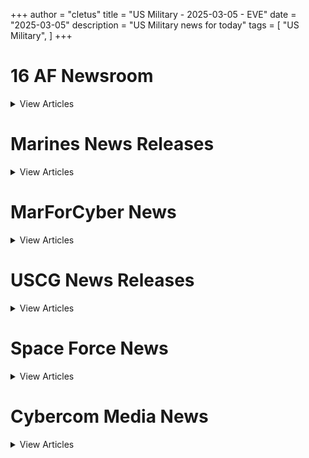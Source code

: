 +++ 
author = "cletus"
title = "US Military - 2025-03-05 - EVE"
date = "2025-03-05"
description = "US Military news for today"
tags = [
    "US Military",
]
+++

# 16 AF Newsroom

<details>
<summary>View Articles</summary>
<br>

1 - <a href='https://www.google.com/search?q=www.16af.af.mil+16th+Air+Force+member+stays+resilient+through+kidney+disease' target='_blank' rel='noopener noreferrer'>Search - </a> <a href='https://12ft.io/https://www.16af.af.mil/Newsroom/Article-Display/Article/4062792/16th-air-force-member-stays-resilient-through-kidney-disease/' target='_blank' rel='noopener noreferrer'>16th Air Force member stays resilient through kidney disease</a>

2 - <a href='https://www.google.com/search?q=www.16af.af.mil+526th+Intelligence+Squadron+creates+MIDNITE+APEX%2C+increasing+combat+readiness+for+peer+conflict' target='_blank' rel='noopener noreferrer'>Search - </a> <a href='https://12ft.io/https://www.16af.af.mil/Newsroom/Article-Display/Article/4026872/526th-intelligence-squadron-creates-midnite-apex-increasing-combat-readiness-fo/' target='_blank' rel='noopener noreferrer'>526th Intelligence Squadron creates MIDNITE APEX, increasing combat readiness for peer conflict</a>

3 - <a href='https://www.google.com/search?q=www.16af.af.mil+363d+ISR+Wing+recognized+with+Meritorious+Unit+Award+from+June+1%2C+2023+to+May+31%2C+2024' target='_blank' rel='noopener noreferrer'>Search - </a> <a href='https://12ft.io/https://www.16af.af.mil/Newsroom/Article-Display/Article/4015496/363d-isr-wing-recognized-with-meritorious-unit-award-from-june-1-2023-to-may-31/' target='_blank' rel='noopener noreferrer'>363d ISR Wing recognized with Meritorious Unit Award from June 1, 2023 to May 31, 2024</a>

4 - <a href='https://www.google.com/search?q=www.16af.af.mil+AFTAC+hosts+scouts+for+merit+badge+event' target='_blank' rel='noopener noreferrer'>Search - </a> <a href='https://12ft.io/https://www.16af.af.mil/Newsroom/Article-Display/Article/3999424/aftac-hosts-scouts-for-merit-badge-event/' target='_blank' rel='noopener noreferrer'>AFTAC hosts scouts for merit badge event</a>

5 - <a href='https://www.google.com/search?q=www.16af.af.mil+COMACC%2C+Command+Chief+immerse+into+AFTAC+mission' target='_blank' rel='noopener noreferrer'>Search - </a> <a href='https://12ft.io/https://www.16af.af.mil/Newsroom/Article-Display/Article/3998301/comacc-command-chief-immerse-into-aftac-mission/' target='_blank' rel='noopener noreferrer'>COMACC, Command Chief immerse into AFTAC mission</a>

6 - <a href='https://www.google.com/search?q=www.16af.af.mil+16th+Air+Force+strengthens+strategic+partnerships%2C+increases+interoperability+in+NATO%C3%A2%C2%80%C2%99s+largest+cyber+defense+exercise' target='_blank' rel='noopener noreferrer'>Search - </a> <a href='https://12ft.io/https://www.16af.af.mil/Newsroom/Article-Display/Article/3992107/16th-air-force-strengthens-strategic-partnerships-increases-interoperability-in/' target='_blank' rel='noopener noreferrer'>16th Air Force strengthens strategic partnerships, increases interoperability in NATOâs largest cyber defense exercise</a>

7 - <a href='https://www.google.com/search?q=www.16af.af.mil+16th+Air+Force+continues+Poland+Cyber+Command+partnership+with+first-ever+malware+attack+exercise' target='_blank' rel='noopener noreferrer'>Search - </a> <a href='https://12ft.io/https://www.16af.af.mil/Newsroom/Article-Display/Article/3985460/16th-air-force-continues-poland-cyber-command-partnership-with-first-ever-malwa/' target='_blank' rel='noopener noreferrer'>16th Air Force continues Poland Cyber Command partnership with first-ever malware attack exercise</a>

8 - <a href='https://www.google.com/search?q=www.16af.af.mil+Defense+Attach%C3%A9+group+visits+16th+Air+Force%2C+prepares+for+integrated+deterrence' target='_blank' rel='noopener noreferrer'>Search - </a> <a href='https://12ft.io/https://www.16af.af.mil/Newsroom/Article-Display/Article/3925601/defense-attach-group-visits-16th-air-force-prepares-for-integrated-deterrence/' target='_blank' rel='noopener noreferrer'>Defense Attaché group visits 16th Air Force, prepares for integrated deterrence</a>

9 - <a href='https://www.google.com/search?q=www.16af.af.mil+Growing+Cyber+threats+prompt+Philippine+Army%C3%A2%C2%80%C2%99s+1st+16th+AF+visit' target='_blank' rel='noopener noreferrer'>Search - </a> <a href='https://12ft.io/https://www.16af.af.mil/Newsroom/Article-Display/Article/3928155/growing-cyber-threats-prompt-philippine-armys-1st-16th-af-visit/' target='_blank' rel='noopener noreferrer'>Growing Cyber threats prompt Philippine Armyâs 1st 16th AF visit</a>

10 - <a href='https://www.google.com/search?q=www.16af.af.mil+Commentary%3A+My+first+time+riding+the+Memorial+to+Memorial+Cycling+Event' target='_blank' rel='noopener noreferrer'>Search - </a> <a href='https://12ft.io/https://www.16af.af.mil/Newsroom/Article-Display/Article/3926621/commentary-my-first-time-riding-the-memorial-to-memorial-cycling-event/' target='_blank' rel='noopener noreferrer'>Commentary: My first time riding the Memorial to Memorial Cycling Event</a>

11 - <a href='https://www.google.com/search?q=www.16af.af.mil+US+Army+launches+2025+Tenant+Satisfaction+Survey+to+enhance+housing+quality' target='_blank' rel='noopener noreferrer'>Search - </a> <a href='https://12ft.io/https://www.16af.af.mil/Newsroom/article/283470/us_army_launches_2025_tenant_satisfaction_survey_to_enhance_housing_quality' target='_blank' rel='noopener noreferrer'>US Army launches 2025 Tenant Satisfaction Survey to enhance housing quality</a>

12 - <a href='https://www.google.com/search?q=www.16af.af.mil+Driscoll+sworn+in+as+26th+Secretary+of+the+Army' target='_blank' rel='noopener noreferrer'>Search - </a> <a href='https://12ft.io/https://www.16af.af.mil/Newsroom/article/283476/driscoll_sworn_in_as_26th_secretary_of_the_army' target='_blank' rel='noopener noreferrer'>Driscoll sworn in as 26th Secretary of the Army</a>

13 - <a href='https://www.google.com/search?q=www.16af.af.mil+FACT+SHEET%3A+Army+Food+Program' target='_blank' rel='noopener noreferrer'>Search - </a> <a href='https://12ft.io/https://www.16af.af.mil/Newsroom/article/283418/fact_sheet_army_food_program' target='_blank' rel='noopener noreferrer'>FACT SHEET: Army Food Program</a>

14 - <a href='https://www.google.com/search?q=www.16af.af.mil+Fort+Liberty+is+renamed+Fort+Bragg%2C+effective+immediately' target='_blank' rel='noopener noreferrer'>Search - </a> <a href='https://12ft.io/https://www.16af.af.mil/Newsroom/article/283111/fort_liberty_is_renamed_fort_bragg_effective_immediately' target='_blank' rel='noopener noreferrer'>Fort Liberty is renamed Fort Bragg, effective immediately</a>

15 - <a href='https://www.google.com/search?q=www.16af.af.mil+Army+prepares+to+celebrate+its+250th+birthday+on+June+14%2C+2025' target='_blank' rel='noopener noreferrer'>Search - </a> <a href='https://12ft.io/https://www.16af.af.mil/Newsroom/article/282965/army_prepares_to_celebrate_its_250th_birthday_on_june_14_2025' target='_blank' rel='noopener noreferrer'>Army prepares to celebrate its 250th birthday on June 14, 2025</a>

16 - <a href='https://www.google.com/search?q=www.16af.af.mil+Army+breaks+ground+on+state-of-the-art+6.8+mm+ammunition+production+facility' target='_blank' rel='noopener noreferrer'>Search - </a> <a href='https://12ft.io/https://www.16af.af.mil/Newsroom/article/282896/army_breaks_ground_on_state_of_the_art_6_8_mm_ammunition_production_facility' target='_blank' rel='noopener noreferrer'>Army breaks ground on state-of-the-art 6.8 mm ammunition production facility</a>

17 - <a href='https://www.google.com/search?q=www.16af.af.mil+U.S.+Army+South+leads+joint+task+force+in+support+of+illegal+alien+holding+operation+in+Guantanamo+Bay' target='_blank' rel='noopener noreferrer'>Search - </a> <a href='https://12ft.io/https://www.16af.af.mil/Newsroom/article/282782/u_s_army_south_leads_joint_task_force_in_support_of_illegal_alien_holding_operation_in_guantanamo_bay' target='_blank' rel='noopener noreferrer'>U.S. Army South leads joint task force in support of illegal alien holding operation in Guantanamo Bay</a>

18 - <a href='https://www.google.com/search?q=www.16af.af.mil+Army+identifies+Third+Soldier+involved+in+Helicopter+Crash' target='_blank' rel='noopener noreferrer'>Search - </a> <a href='https://12ft.io/https://www.16af.af.mil/Newsroom/article/282772/army_identifies_third_soldier_involved_in_helicopter_crash' target='_blank' rel='noopener noreferrer'>Army identifies Third Soldier involved in Helicopter Crash</a>

19 - <a href='https://www.google.com/search?q=www.16af.af.mil+FACT+SHEET%3A+DCA+Crash-Army+aviation+operational+insights+in+the+NCR' target='_blank' rel='noopener noreferrer'>Search - </a> <a href='https://12ft.io/https://www.16af.af.mil/Newsroom/article/282769/fact_sheet_dca_crash_army_aviation_operational_insights_in_the_ncr' target='_blank' rel='noopener noreferrer'>FACT SHEET: DCA Crash-Army aviation operational insights in the NCR</a>

20 - <a href='https://www.google.com/search?q=www.16af.af.mil+The+Department+of+Army+identifies+two+of+three+Army+Soldiers+involved+in+Helicopter+Crash' target='_blank' rel='noopener noreferrer'>Search - </a> <a href='https://12ft.io/https://www.16af.af.mil/Newsroom/article/282768/the_department_of_army_identifies_two_of_three_army_soldiers_involved_in_helicopter_crash' target='_blank' rel='noopener noreferrer'>The Department of Army identifies two of three Army Soldiers involved in Helicopter Crash</a>

21 - <a href='https://www.google.com/search?q=www.16af.af.mil+Recovery+Underway+for+U.S.+Army+Helicopter+Crash' target='_blank' rel='noopener noreferrer'>Search - </a> <a href='https://12ft.io/https://www.16af.af.mil/Newsroom/article/282760/recovery_underway_for_u_s_army_helicopter_crash' target='_blank' rel='noopener noreferrer'>Recovery Underway for U.S. Army Helicopter Crash</a>

22 - <a href='https://www.google.com/search?q=www.16af.af.mil+President+to+honor+seven+Soldiers+with+nation%E2%80%99s+top+valor+award' target='_blank' rel='noopener noreferrer'>Search - </a> <a href='https://12ft.io/https://www.16af.af.mil/Newsroom/article/282349/president_to_honor_seven_soldiers_with_nations_top_valor_award' target='_blank' rel='noopener noreferrer'>President to honor seven Soldiers with nation’s top valor award</a>

23 - <a href='https://www.google.com/search?q=www.16af.af.mil+Army+considers+microreactors+to+increase+installation+readiness+and+resilience' target='_blank' rel='noopener noreferrer'>Search - </a> <a href='https://12ft.io/https://www.16af.af.mil/Newsroom/article/282104/army_considers_microreactors_to_increase_installation_readiness_and_resilience' target='_blank' rel='noopener noreferrer'>Army considers microreactors to increase installation readiness and resilience</a>

24 - <a href='https://www.google.com/search?q=www.16af.af.mil+Honoring+excellence%3A+2024+Army+Acquisition+Executive+Awards+celebrate+acquisition+innovators' target='_blank' rel='noopener noreferrer'>Search - </a> <a href='https://12ft.io/https://www.16af.af.mil/Newsroom/article/282100/honoring_excellence_2024_army_acquisition_executive_awards_celebrate_acquisition_innovators' target='_blank' rel='noopener noreferrer'>Honoring excellence: 2024 Army Acquisition Executive Awards celebrate acquisition innovators</a>

25 - <a href='https://www.google.com/search?q=www.16af.af.mil+U.S.+Army+releases+%E2%80%98America%E2%80%99s+Army%3A+2024+Year+in+Review%E2%80%99' target='_blank' rel='noopener noreferrer'>Search - </a> <a href='https://12ft.io/https://www.16af.af.mil/Newsroom/article/281829/u_s_army_releases_americas_army_2024_year_in_review' target='_blank' rel='noopener noreferrer'>U.S. Army releases ‘America’s Army: 2024 Year in Review’</a>

26 - <a href='https://www.google.com/search?q=www.16af.af.mil+During+a+Pentagon+ceremony+the+Secretary+of+the+Army+appoints+five+new+civilian+aides' target='_blank' rel='noopener noreferrer'>Search - </a> <a href='https://12ft.io/https://www.16af.af.mil/Newsroom/article/281767/during_a_pentagon_ceremony_the_secretary_of_the_army_appoints_five_new_civilian_aides' target='_blank' rel='noopener noreferrer'>During a Pentagon ceremony the Secretary of the Army appoints five new civilian aides</a>

27 - <a href='https://www.google.com/search?q=www.16af.af.mil+Army+releases+Fiscal+Year+2024+Annual+Financial+Report+and+audit+results' target='_blank' rel='noopener noreferrer'>Search - </a> <a href='https://12ft.io/https://www.16af.af.mil/Newsroom/article/281378/army_releases_fiscal_year_2024_annual_financial_report_and_audit_results' target='_blank' rel='noopener noreferrer'>Army releases Fiscal Year 2024 Annual Financial Report and audit results</a>

28 - <a href='https://www.google.com/search?q=www.16af.af.mil+U.S.+Army+awards+contract+for+domestic+TNT+production' target='_blank' rel='noopener noreferrer'>Search - </a> <a href='https://12ft.io/https://www.16af.af.mil/Newsroom/article/281247/u_s_army_awards_contract_for_domestic_tnt_production' target='_blank' rel='noopener noreferrer'>U.S. Army awards contract for domestic TNT production</a>

29 - <a href='https://www.google.com/search?q=www.16af.af.mil+Army+launches+pilot+to+explore+generative+AI+for+acquisition+activities' target='_blank' rel='noopener noreferrer'>Search - </a> <a href='https://12ft.io/https://www.16af.af.mil/Newsroom/article/280500/army_launches_pilot_to_explore_generative_ai_for_acquisition_activities' target='_blank' rel='noopener noreferrer'>Army launches pilot to explore generative AI for acquisition activities</a>

30 - <a href='https://www.google.com/search?q=www.16af.af.mil+Army+to+pilot+secure%2C+cloud+environment+for+small+businesses+in+the+defense+industrial+base' target='_blank' rel='noopener noreferrer'>Search - </a> <a href='https://12ft.io/https://www.16af.af.mil/Newsroom/article/280537/army_to_pilot_secure_cloud_environment_for_small_businesses_in_the_defense_industrial_base' target='_blank' rel='noopener noreferrer'>Army to pilot secure, cloud environment for small businesses in the defense industrial base</a>

31 - <a href='https://www.google.com/search?q=www.16af.af.mil+Army+exceeds+FY+2024+active+duty+recruiting+goals' target='_blank' rel='noopener noreferrer'>Search - </a> <a href='https://12ft.io/https://www.16af.af.mil/Newsroom/article/280028/army_exceeds_fy_2024_active_duty_recruiting_goals' target='_blank' rel='noopener noreferrer'>Army exceeds FY 2024 active duty recruiting goals</a>

32 - <a href='https://www.google.com/search?q=www.16af.af.mil+2024+class+of+the+Army+Acquisition+Hall+of+Fame+announced' target='_blank' rel='noopener noreferrer'>Search - </a> <a href='https://12ft.io/https://www.16af.af.mil/Newsroom/article/279956/2024_class_of_the_army_acquisition_hall_of_fame_announced' target='_blank' rel='noopener noreferrer'>2024 class of the Army Acquisition Hall of Fame announced</a>

33 - <a href='https://www.google.com/search?q=www.16af.af.mil+Ukrainian+President+Zelenskyy+praises+Scranton%2C+DOD+for+role+supporting+Ukraine' target='_blank' rel='noopener noreferrer'>Search - </a> <a href='https://12ft.io/https://www.16af.af.mil/Newsroom/article/279907/ukrainian_president_zelenskyy_praises_scranton_dod_for_role_supporting_ukraine' target='_blank' rel='noopener noreferrer'>Ukrainian President Zelenskyy praises Scranton, DOD for role supporting Ukraine</a>

34 - <a href='https://www.google.com/search?q=www.16af.af.mil+In+letter+to+Congress%2C+Army+Secretary+outlines+Continuing+Resolution+concerns' target='_blank' rel='noopener noreferrer'>Search - </a> <a href='https://12ft.io/https://www.16af.af.mil/Newsroom/article/279836/in_letter_to_congress_army_secretary_outlines_continuing_resolution_concerns' target='_blank' rel='noopener noreferrer'>In letter to Congress, Army Secretary outlines Continuing Resolution concerns</a>

</details>

# Marines News Releases

<details>
<summary>View Articles</summary>
<br>

1 - <a href='https://www.google.com/search?q=www.marines.mil+02%2F04%2F2025Marine+Corps+Passes+FY24+Financial+AuditFor+the+second+year+in+a+row%2C+independent+auditors+verified+that+the+Marine+Corps%E2%80%99+financial+records+are+materially+accurate%2C+complete%2C+and+compliant+with+federal+regulations+and+issued+an+unmodified+opinion+for+Fiscal+Year+2024.Read+More' target='_blank' rel='noopener noreferrer'>Search - </a> <a href='https://12ft.io/https://www.marines.mil/News/Press-Releases/Press-Release-Display/Article/4052117/marine-corps-passes-fy24-financial-audit/' target='_blank' rel='noopener noreferrer'>02/04/2025Marine Corps Passes FY24 Financial AuditFor the second year in a row, independent auditors verified that the Marine Corps’ financial records are materially accurate, complete, and compliant with federal regulations and issued an unmodified opinion for Fiscal Year 2024.Read More</a>

2 - <a href='https://www.google.com/search?q=www.marines.mil+02%2F03%2F2025Deputy+Commandant+for+Aviation+Unveils+2025+Aviation+Plan%2C+Reinforcing+Future+Readiness+and+Technological+IntegrationHeadquarters+Marine+Corps+Aviation+released+the+2025+Marine+Corps+Aviation+Plan%2C+outlining+a+strategic+framework+that+balances+responding+to+today%E2%80%99s+crises+with+modernizing+Marine+Aviation+to+ensure+the+Corps+is+prepared+for+tomorrow%27s+fight.+TheRead+More' target='_blank' rel='noopener noreferrer'>Search - </a> <a href='https://12ft.io/https://www.marines.mil/News/Press-Releases/Press-Release-Display/Article/4047771/deputy-commandant-for-aviation-unveils-2025-aviation-plan-reinforcing-future-re/' target='_blank' rel='noopener noreferrer'>02/03/2025Deputy Commandant for Aviation Unveils 2025 Aviation Plan, Reinforcing Future Readiness and Technological IntegrationHeadquarters Marine Corps Aviation released the 2025 Marine Corps Aviation Plan, outlining a strategic framework that balances responding to today’s crises with modernizing Marine Aviation to ensure the Corps is prepared for tomorrow's fight. TheRead More</a>

3 - <a href='https://www.google.com/search?q=www.marines.mil+12%2F20%2F2024Death+of+General+Thomas+R.+Morgan%2C+21st+Assistant+Commandant+of+the+Marine+CorpsThe+Marine+Corps+announces+the+passing+of+the+21st+Assistant+Commandant+of+the+Marine+Corps%2C+General+Thomas+R.+Morgan+on+December+6%2C+2024.Read+More' target='_blank' rel='noopener noreferrer'>Search - </a> <a href='https://12ft.io/https://www.marines.mil/News/Press-Releases/Press-Release-Display/Article/4014125/death-of-general-thomas-r-morgan-21st-assistant-commandant-of-the-marine-corps/' target='_blank' rel='noopener noreferrer'>12/20/2024Death of General Thomas R. Morgan, 21st Assistant Commandant of the Marine CorpsThe Marine Corps announces the passing of the 21st Assistant Commandant of the Marine Corps, General Thomas R. Morgan on December 6, 2024.Read More</a>

4 - <a href='https://www.google.com/search?q=www.marines.mil+12%2F19%2F2024Marine+Corps+releases+Talent+Management+Update%2C+remains+committed+to+empowering+Marines+while+enhancing+lethalityThe+Marine+Corps+released+the+latest+Talent+Management+update+in+support+of+Force+Design%2C+highlighting+the+continuous+efforts+to+modernize+and+innovate+its+talent+management+systems%2C+enhancing+readiness+and+empowering+Marines+to+thrive+in+a+dynamic+operational+environment.+Building+on+the+foundation+set+by+Talent+Management+2030+and+the+Talent+Management+Campaign+Plan+2023-2025%2C+Manpower+and+Reserve+Affairs+%28M%26RA%29+achieved+significant+milestones+in+retaining%2C+developing%2C+and+optimizing+the+force.Read+More' target='_blank' rel='noopener noreferrer'>Search - </a> <a href='https://12ft.io/https://www.marines.mil/News/Press-Releases/Press-Release-Display/Article/4012676/marine-corps-releases-talent-management-update-remains-committed-to-empowering/' target='_blank' rel='noopener noreferrer'>12/19/2024Marine Corps releases Talent Management Update, remains committed to empowering Marines while enhancing lethalityThe Marine Corps released the latest Talent Management update in support of Force Design, highlighting the continuous efforts to modernize and innovate its talent management systems, enhancing readiness and empowering Marines to thrive in a dynamic operational environment. Building on the foundation set by Talent Management 2030 and the Talent Management Campaign Plan 2023-2025, Manpower and Reserve Affairs (M&RA) achieved significant milestones in retaining, developing, and optimizing the force.Read More</a>

5 - <a href='https://www.google.com/search?q=www.marines.mil+12%2F14%2F2024USMC%2FMOD+Joint+Statement+-+Commencement+of+Force+FlowA+small+detachment+of+approximately+100+logistics+support+Marines+from+III+Marine+Expeditionary+Force+%28MEF%29+has+started+to+relocate+from+Okinawa+to+Guam+in+line+with+the+Joint+Statement+of+the+Security+Consultative+Committee+%28%E2%80%9C2%2B2%E2%80%9D%29+on+July+28%2C+2024.Read+More' target='_blank' rel='noopener noreferrer'>Search - </a> <a href='https://12ft.io/https://www.marines.mil/News/Press-Releases/Press-Release-Display/Article/4002316/usmcmod-joint-statement-commencement-of-force-flow/' target='_blank' rel='noopener noreferrer'>12/14/2024USMC/MOD Joint Statement - Commencement of Force FlowA small detachment of approximately 100 logistics support Marines from III Marine Expeditionary Force (MEF) has started to relocate from Okinawa to Guam in line with the Joint Statement of the Security Consultative Committee (“2+2”) on July 28, 2024.Read More</a>

6 - <a href='https://www.google.com/search?q=www.marines.mil+09%2F23%2F2024Marine+Corps+crushes+fiscal+year+2024+end+strength+with+historic+retention%2C+recruiting+successThe+Marine+Corps+achieved+historic+first-term+reenlistment+numbers+and+exceeded+its+retention+goal+for+Fiscal+Year+2024+in+a+competitive+and+challenging+environment.++Engaged+leaders+across+the+Marine+Corps+retained+the+most+qualified+Marines+at+levels+not+seen+in+over+a+decade.+Additionally%2C+these+efforts+contributed+to+the+Marine+Corps+exceeding+its+authorized+end+strength+requirement%2C+which+is+a+summation+of+recruiting+and+retention+efforts.Read+More' target='_blank' rel='noopener noreferrer'>Search - </a> <a href='https://12ft.io/https://www.marines.mil/News/Press-Releases/Press-Release-Display/Article/3913938/marine-corps-crushes-fiscal-year-2024-end-strength-with-historic-retention-recr/' target='_blank' rel='noopener noreferrer'>09/23/2024Marine Corps crushes fiscal year 2024 end strength with historic retention, recruiting successThe Marine Corps achieved historic first-term reenlistment numbers and exceeded its retention goal for Fiscal Year 2024 in a competitive and challenging environment.  Engaged leaders across the Marine Corps retained the most qualified Marines at levels not seen in over a decade. Additionally, these efforts contributed to the Marine Corps exceeding its authorized end strength requirement, which is a summation of recruiting and retention efforts.Read More</a>

7 - <a href='https://www.google.com/search?q=www.marines.mil+08%2F08%2F2024SECNAV+Del+Toro+Reflects+on+Three+Years+in+Office+at+the+Future+Warfighting+SymposiumSecretary+of+the+Navy+Carlos+Del+Toro+delivered+remarks+at+the+Future+Warfighting+Symposium+at+the+Naval+War+College+in+Newport%2C+R.I.%2C+Aug.+8.+Secretary+Del+Toro+addressed+new+Naval+War+College+%28NWC%29+students%2C+faculty%2C+and+staff+on+the+eve+of+his+third+anniversary+in+office.Read+More' target='_blank' rel='noopener noreferrer'>Search - </a> <a href='https://12ft.io/https://www.marines.mil/News/Press-Releases/Press-Release-Display/Article/3867626/secnav-del-toro-reflects-on-three-years-in-office-at-the-future-warfighting-sym/' target='_blank' rel='noopener noreferrer'>08/08/2024SECNAV Del Toro Reflects on Three Years in Office at the Future Warfighting SymposiumSecretary of the Navy Carlos Del Toro delivered remarks at the Future Warfighting Symposium at the Naval War College in Newport, R.I., Aug. 8. Secretary Del Toro addressed new Naval War College (NWC) students, faculty, and staff on the eve of his third anniversary in office.Read More</a>

8 - <a href='https://www.google.com/search?q=www.marines.mil+07%2F24%2F2024MARINE+BARRACKS+WASHINGTON+TO+HOST+ENLISTED-LED+EVENING+PARADEMarine+Barracks+Washington+will+host+an+enlisted-led+Evening+Parade+at+Marine+Barracks+Washington%2C+D.C.%2C+this+Friday%2C+July+26+at+8%3A45+pm.Read+More' target='_blank' rel='noopener noreferrer'>Search - </a> <a href='https://12ft.io/https://www.marines.mil/News/Press-Releases/Press-Release-Display/Article/3849706/marine-barracks-washington-to-host-enlisted-led-evening-parade/' target='_blank' rel='noopener noreferrer'>07/24/2024MARINE BARRACKS WASHINGTON TO HOST ENLISTED-LED EVENING PARADEMarine Barracks Washington will host an enlisted-led Evening Parade at Marine Barracks Washington, D.C., this Friday, July 26 at 8:45 pm.Read More</a>

9 - <a href='https://www.google.com/search?q=www.marines.mil+06%2F25%2F2024Marine+Corps+launches+Barracks+Digital+Maintenance+Request+System+Service-WideThe+Marine+Corps+launched+and+has+fully+implemented+QSRMax%2C+which+is+the+service%E2%80%99s+main+effort+to+upgrade+its+maintenance+request+system+from+analog+to+digital.Read+More' target='_blank' rel='noopener noreferrer'>Search - </a> <a href='https://12ft.io/https://www.marines.mil/News/Press-Releases/Press-Release-Display/Article/3816553/marine-corps-launches-barracks-digital-maintenance-request-system-service-wide/' target='_blank' rel='noopener noreferrer'>06/25/2024Marine Corps launches Barracks Digital Maintenance Request System Service-WideThe Marine Corps launched and has fully implemented QSRMax, which is the service’s main effort to upgrade its maintenance request system from analog to digital.Read More</a>

10 - <a href='https://www.google.com/search?q=www.marines.mil+06%2F12%2F2024CMC+Signs+the+First+Training+and+Education+Annual+Report+on+Force+DesignU.S.+Marine+Corps+Commandant+General+Eric+M.+Smith+has+signed+the+U.S.+Marine+Corps+Training+and+Education+Annual+Report+%28TEAR%29%2C+June%2C+12%2C+2024.+Published+and+distributed+by+Commanding+General+U.S.+Marine+Corps+Training+and+Education+Command+%28TECOM%29+Lieutenant+General+Kevin+M.+Iiams%2C+the+TEAR+is+the+first+annual+report+since+the+publishing+of+Training+and+Education+2030+%28TE2030%29+by+General+David+H.+Berger%2C+the+38th+Commandant+of+the+Marine+Corps.+The+14-page+document+outlines+how+CG+TECOM+has+organized%2C+progressed%2C+and+accomplished+the+37+Force+Design+directed+actions+from+TE2030.Read+More' target='_blank' rel='noopener noreferrer'>Search - </a> <a href='https://12ft.io/https://www.marines.mil/News/Press-Releases/Press-Release-Display/Article/3804646/cmc-signs-the-first-training-and-education-annual-report-on-force-design/' target='_blank' rel='noopener noreferrer'>06/12/2024CMC Signs the First Training and Education Annual Report on Force DesignU.S. Marine Corps Commandant General Eric M. Smith has signed the U.S. Marine Corps Training and Education Annual Report (TEAR), June, 12, 2024. Published and distributed by Commanding General U.S. Marine Corps Training and Education Command (TECOM) Lieutenant General Kevin M. Iiams, the TEAR is the first annual report since the publishing of Training and Education 2030 (TE2030) by General David H. Berger, the 38th Commandant of the Marine Corps. The 14-page document outlines how CG TECOM has organized, progressed, and accomplished the 37 Force Design directed actions from TE2030.Read More</a>

</details>

# MarForCyber News

<details>
<summary>View Articles</summary>
<br>

1 - <a href='https://www.google.com/search?q=www.marforcyber.marines.mil+Marines+with+Marine+Corps+Forces+Cyberspace+Command+-+Marines+with+Marine+Corps+Forces+Cyberspace+Command+pose+for+photos+in+cyber+operations+room+at+Lasswell+Hall+aboard+Fort+Meade%2C+Maryland%2C+Feb.+5%2C+2020.+MARFORCYBER+Marines+conduct+offensive+and+defensive+cyber+operations+in+support+of+United+States+Cyber+Command+and+operate%2C+secure+and+defend+the+Marine+Corps+Enterprise+Network.+This+image+is+a+photo+illustration.The+Marine+Corps+is+Stepping+Up+its+Efforts+to+Turn+its+Network+into+a+WeaponWhen+the+United+States+must+rapidly+respond+to+crisis%2C+it+sends+the+U.S.+Marine+Corps.+Organized+in+a+self-sufficient+unit%2C+a+Marine+Air+Ground+Task+Force+%28MAGTF%29+brings+together+the+Marine+Corps%27+infantry%2C+armored%2C+artillery%2C+air%2C+command%2C+and+logistics+power+to+conduct+highly-coordinated+amphibious+operations+and+landings+abroad.These+operationsRead+More' target='_blank' rel='noopener noreferrer'>Search - </a> <a href='https://12ft.io/https://www.marforcyber.marines.mil/News/Article/Article/3109116/the-marine-corps-is-stepping-up-its-efforts-to-turn-its-network-into-a-weapon/' target='_blank' rel='noopener noreferrer'>Marines with Marine Corps Forces Cyberspace Command - Marines with Marine Corps Forces Cyberspace Command pose for photos in cyber operations room at Lasswell Hall aboard Fort Meade, Maryland, Feb. 5, 2020. MARFORCYBER Marines conduct offensive and defensive cyber operations in support of United States Cyber Command and operate, secure and defend the Marine Corps Enterprise Network. This image is a photo illustration.The Marine Corps is Stepping Up its Efforts to Turn its Network into a WeaponWhen the United States must rapidly respond to crisis, it sends the U.S. Marine Corps. Organized in a self-sufficient unit, a Marine Air Ground Task Force (MAGTF) brings together the Marine Corps' infantry, armored, artillery, air, command, and logistics power to conduct highly-coordinated amphibious operations and landings abroad.These operationsRead More</a>

2 - <a href='https://www.google.com/search?q=www.marforcyber.marines.mil+Marine+Corps+Enhances+its+Cyber+Cecurity+Posture+by+Activating+3d+Network+BattalionThe+Marine+Corps+is+modernizing+how+it+commands+and+controls+its+enterprise+network.%C2%A0+A+dedicated+group+will+now+empower+the+Corps%E2%80%99+ability+to+prevent+and+counter+adversarial+cyber-attacks+and+minimize+network+disruptions+and+outages.Read+More' target='_blank' rel='noopener noreferrer'>Search - </a> <a href='https://12ft.io/https://www.marforcyber.marines.mil/News/Article/Article/2946604/marine-corps-enhances-its-cyber-cecurity-posture-by-activating-3d-network-batta/' target='_blank' rel='noopener noreferrer'>Marine Corps Enhances its Cyber Cecurity Posture by Activating 3d Network BattalionThe Marine Corps is modernizing how it commands and controls its enterprise network.  A dedicated group will now empower the Corps’ ability to prevent and counter adversarial cyber-attacks and minimize network disruptions and outages.Read More</a>

3 - <a href='https://www.google.com/search?q=www.marforcyber.marines.mil+MARFORCYBER%2C+MARFORRES%2C+NETWORK%2C+NETACT-RES%2C+MFR%2C+MCCOG+-+Col.+Thomas+Cleaver+%28left%29%2C+commanding+officer%2C+Marine+Corps+Cyberspace+Operations+Group+%28MCCOG%29%2C+Marine+Forces+Cyber+Command+%28MARFORCYBER%29%2C+takes+charge+of+the+formations+of+U.S.+Marines+and+civilians+during+the+Network+Activity+Reserve+%28NetAct-Res%29+activation+ceremony+at+Marine+Corps+Support+Facility+New+Orleans%2C+Nov.+1%2C+2021.Marine+Corps+Activates+Newest+Cyber+Defense+Unit+to+Secure%2C+Defend+Reserve+Force+in+CyberspaceThe+Marine+Corps+has+activated+a+new+unit+of+cyber+warriors+in+New+Orleans+to+combat+the+ever-increasing+threats+in+cyberspace+in+an+effort+to+unify+all+cyber+operations+across+the+Corps.+Unbeknownst+to+many%2C+adversaries+are+disregarding+traditional+boundaries+in+attempts+to+disrupt+and+degrade+communications%2C+as+well+as%2C+steal+critical+defense+information+on+a+daily+basis.+This+unit+is+responsible+for+hardening%2C+defending%2C+and+countering+those+threats+for+the+Reserve+Component+spread+across+the+United+States+at+158+Home+Training+Centers.Read+More' target='_blank' rel='noopener noreferrer'>Search - </a> <a href='https://12ft.io/https://www.marforcyber.marines.mil/News/Article/Article/2829653/marine-corps-activates-newest-cyber-defense-unit-to-secure-defend-reserve-force/' target='_blank' rel='noopener noreferrer'>MARFORCYBER, MARFORRES, NETWORK, NETACT-RES, MFR, MCCOG - Col. Thomas Cleaver (left), commanding officer, Marine Corps Cyberspace Operations Group (MCCOG), Marine Forces Cyber Command (MARFORCYBER), takes charge of the formations of U.S. Marines and civilians during the Network Activity Reserve (NetAct-Res) activation ceremony at Marine Corps Support Facility New Orleans, Nov. 1, 2021.Marine Corps Activates Newest Cyber Defense Unit to Secure, Defend Reserve Force in CyberspaceThe Marine Corps has activated a new unit of cyber warriors in New Orleans to combat the ever-increasing threats in cyberspace in an effort to unify all cyber operations across the Corps. Unbeknownst to many, adversaries are disregarding traditional boundaries in attempts to disrupt and degrade communications, as well as, steal critical defense information on a daily basis. This unit is responsible for hardening, defending, and countering those threats for the Reserve Component spread across the United States at 158 Home Training Centers.Read More</a>

4 - <a href='https://www.google.com/search?q=www.marforcyber.marines.mil+1st+Network+Activity+-+National+Capital+Region+-+Col.+Edward+J.+Debish%2C+the+commanding+officer+of+Marine+Corps+Cyberspace+Operations+Group+speaks+to+Marines+and+civilians+who+are+part+of+the+new+Network+Activity+-+National+Capital+Region+%28NCR%29+during+an+activation+ceremony+at+Marine+Corps+Base+Quantico%2C+Virginia%2C+Aug.+31%2C+2020.+Debish+said+%E2%80%9Cwhat+this+does+for+the+Marine+Corps%2C+the+big+bang+for+our+buck%2C+is+it+provides+unity+of+command+and+unity+of+effort.%E2%80%9D+The+network+provides+robust%2C+seamless%2C+and+secure+end%E2%80%90to%E2%80%90end+communications+for+all+Marines%3B+from+the+supporting+establishment+to+forward-deployed+forces.Marine+Corps+Activates+Network+Activity+-+NCR+to+Provide+Unity+of+Command+and+Effort+to+the+Enterprise+NetworkThe+Marine+Corps+is+modernizing+how+it+commands+and+controls+its+enterprise+network.+Now+a+dedicated+group+will+upgrade+the+Corps%E2%80%99+ability+to+prevent+and+counter+adversarial+cyber-attacks+and+minimize+network+disruptions+and+outages.Read+More' target='_blank' rel='noopener noreferrer'>Search - </a> <a href='https://12ft.io/https://www.marforcyber.marines.mil/News/Article/Article/2333386/marine-corps-activates-network-activity-ncr-to-provide-unity-of-command-and-eff/' target='_blank' rel='noopener noreferrer'>1st Network Activity - National Capital Region - Col. Edward J. Debish, the commanding officer of Marine Corps Cyberspace Operations Group speaks to Marines and civilians who are part of the new Network Activity - National Capital Region (NCR) during an activation ceremony at Marine Corps Base Quantico, Virginia, Aug. 31, 2020. Debish said “what this does for the Marine Corps, the big bang for our buck, is it provides unity of command and unity of effort.” The network provides robust, seamless, and secure end‐to‐end communications for all Marines; from the supporting establishment to forward-deployed forces.Marine Corps Activates Network Activity - NCR to Provide Unity of Command and Effort to the Enterprise NetworkThe Marine Corps is modernizing how it commands and controls its enterprise network. Now a dedicated group will upgrade the Corps’ ability to prevent and counter adversarial cyber-attacks and minimize network disruptions and outages.Read More</a>

5 - <a href='https://www.google.com/search?q=www.marforcyber.marines.mil+Midshipmen+pose+for+a+photo+with+David+Luber%2C+Executive+Director%2C+United+States+Cyber+Command%2C+at+DreamPort+in+Columbia%2C+Md.%2C+August+14.+-+Midshipmen+pose+for+a+photo+with+David+Luber%2C+Executive+Director%2C+United+States+Cyber+Command%2C+at+DreamPort+in+Columbia%2C+Md.%2C+August+14.Future+Cyberspace+Operators%3A+20+Interns+Take+Up+Cyberwarfare+Summer+InternshipThe+Marines+are+looking+for+the+best+and+brightest+minds+to+lead+cyberspace+operators+in+defense+of+the+Nation.+Nineteen+U.S.+Naval+Academy+Midshipmen+and+one+Marine+sergeant+with+the+Marine+Corps+Enlisted+Commissioning+Education+Program+from+The+Citadel+joined+Marine+Corps+Forces+Cyberspace+Command+for+a+summer+internship+at+Fort+George+G.+Meade%2C+Maryland.+The+interns%2C+hosted+in+two+waves+to+mitigate+the+spread+of+COVID-19%2C+were+divided+into+small+teams+and+embedded+with+seven+of+MARFORCYBER%E2%80%99s+cyber+mission+force+teams+from+22+June+to+14+August...Read+More' target='_blank' rel='noopener noreferrer'>Search - </a> <a href='https://12ft.io/https://www.marforcyber.marines.mil/News/Article/Article/2333524/future-cyberspace-operators-20-interns-take-up-cyberwarfare-summer-internship/' target='_blank' rel='noopener noreferrer'>Midshipmen pose for a photo with David Luber, Executive Director, United States Cyber Command, at DreamPort in Columbia, Md., August 14. - Midshipmen pose for a photo with David Luber, Executive Director, United States Cyber Command, at DreamPort in Columbia, Md., August 14.Future Cyberspace Operators: 20 Interns Take Up Cyberwarfare Summer InternshipThe Marines are looking for the best and brightest minds to lead cyberspace operators in defense of the Nation. Nineteen U.S. Naval Academy Midshipmen and one Marine sergeant with the Marine Corps Enlisted Commissioning Education Program from The Citadel joined Marine Corps Forces Cyberspace Command for a summer internship at Fort George G. Meade, Maryland. The interns, hosted in two waves to mitigate the spread of COVID-19, were divided into small teams and embedded with seven of MARFORCYBER’s cyber mission force teams from 22 June to 14 August...Read More</a>

6 - <a href='https://www.google.com/search?q=www.marforcyber.marines.mil+U.S.+Marines+assigned+to+1st+Network+Battalion%2C+Marine+Corps+Cyberspace+Operations+Group%2C+stand+in+formation+during+the+battalion+transfer+of+authority+at+Marine+Corps+Base+Camp+Pendleton%2C+California%2C+June+4%2C+2020.+1st+Network+Bn.%2C+the+first+of+six+new+Marine+Corps+network+units%2C+was+created+to+improve+oversight%2C+command%2C+and+control+of+the+Marine+Corps+enterprise+network+while+managing+building+and+local+area+networks+around+base.+%28U.S.+Marine+Corps+photo+by+Staff+Sgt.+Donald+Holbert%29+-+U.S.+Marines+assigned+to+1st+Network+Battalion%2C+Marine+Corps+Cyberspace+Operations+Group%2C+stand+in+formation+during+the+battalion+transfer+of+authority+at+Marine+Corps+Base+Camp+Pendleton%2C+California%2C+June+4%2C+2020.+1st+Network+Bn.%2C+the+first+of+six+new+Marine+Corps+network+units%2C+was+created+to+improve+oversight%2C+command%2C+and+control+of+the+Marine+Corps+enterprise+network+while+managing+building+and+local+area+networks+around+base.+%28U.S.+Marine+Corps+photo+by+Staff+Sgt.+Donald+Holbert%29Marine+Corps+Activates+New+Battalion+to+Fight+in+CyberspaceAn+impactful+change+to+Marine+Corps+cyberspace+and+information+technology+modernization+occurred+on+June+4%2C+2020%2C+aboard+Marine+Corps+Base+Camp+Pendleton%2C+California%2C+with+the+activation+of+1st+Network+Battalion%2C+which+marked+the+beginning+of+the+Marine+Corps+Enterprise+Network+%28MCEN%29+Command+and+Control+%28C2%29+modernization+implementation+plan.Read+More' target='_blank' rel='noopener noreferrer'>Search - </a> <a href='https://12ft.io/https://www.marforcyber.marines.mil/News/Article/Article/2228496/marine-corps-activates-new-battalion-to-fight-in-cyberspace/' target='_blank' rel='noopener noreferrer'>U.S. Marines assigned to 1st Network Battalion, Marine Corps Cyberspace Operations Group, stand in formation during the battalion transfer of authority at Marine Corps Base Camp Pendleton, California, June 4, 2020. 1st Network Bn., the first of six new Marine Corps network units, was created to improve oversight, command, and control of the Marine Corps enterprise network while managing building and local area networks around base. (U.S. Marine Corps photo by Staff Sgt. Donald Holbert) - U.S. Marines assigned to 1st Network Battalion, Marine Corps Cyberspace Operations Group, stand in formation during the battalion transfer of authority at Marine Corps Base Camp Pendleton, California, June 4, 2020. 1st Network Bn., the first of six new Marine Corps network units, was created to improve oversight, command, and control of the Marine Corps enterprise network while managing building and local area networks around base. (U.S. Marine Corps photo by Staff Sgt. Donald Holbert)Marine Corps Activates New Battalion to Fight in CyberspaceAn impactful change to Marine Corps cyberspace and information technology modernization occurred on June 4, 2020, aboard Marine Corps Base Camp Pendleton, California, with the activation of 1st Network Battalion, which marked the beginning of the Marine Corps Enterprise Network (MCEN) Command and Control (C2) modernization implementation plan.Read More</a>

7 - <a href='https://www.google.com/search?q=www.marforcyber.marines.mil+Marines+attending+the+Gamerjibe+virtual+career+fair+on+May+20%2C+2020+occupy+the+Marine+Corps+booth.++The+fair+provided+Students+interested+in+technological+careers+the+opportunity+to+connect+virtually+and+free+of+charge+using+an+immersive+and+interactive+experience.+-+Marines+attending+the+Gamerjibe+virtual+career+fair+on+May+20%2C+2020+occupy+the+Marine+Corps+booth.++The+fair+provided+Students+interested+in+technological+careers+the+opportunity+to+connect+virtually+and+free+of+charge+using+an+immersive+and+interactive+experience.Innovating+with+Virtual+RecruitingRecruiters+with+the+8th+Marine+Corps+District+attended+their+first+online+virtual+career+fair+hosted+by+Gamerjibe+on+May+20%2C+2020.+Also+attending+the+fair+were+Marines+with+Marine+Corps+Forces+Cyberspace+Command+and+Marine+Corps+Tactical+Systems+Support+Activity.+The+online+event%2C+which+was+free+and+open+to+the+public%2C+helped+Marine+recruiters+educate+and+inform+potential+candidates+in+attendance+while+simultaneously+engaging+with+other+entrepreneurs+and+tech+businesses+in+attendance%2C+all+while+from+the+safety+of+home.+Attendees+could+voice%2C+video+and+text+chat+with+Marines+while+exploring+the+virtual+booth+for+more+information+on+technical+career+opportunities+with+the+Marine+Corps.Read+More' target='_blank' rel='noopener noreferrer'>Search - </a> <a href='https://12ft.io/https://www.marforcyber.marines.mil/News/Article/Article/2207910/innovating-with-virtual-recruiting/' target='_blank' rel='noopener noreferrer'>Marines attending the Gamerjibe virtual career fair on May 20, 2020 occupy the Marine Corps booth.  The fair provided Students interested in technological careers the opportunity to connect virtually and free of charge using an immersive and interactive experience. - Marines attending the Gamerjibe virtual career fair on May 20, 2020 occupy the Marine Corps booth.  The fair provided Students interested in technological careers the opportunity to connect virtually and free of charge using an immersive and interactive experience.Innovating with Virtual RecruitingRecruiters with the 8th Marine Corps District attended their first online virtual career fair hosted by Gamerjibe on May 20, 2020. Also attending the fair were Marines with Marine Corps Forces Cyberspace Command and Marine Corps Tactical Systems Support Activity. The online event, which was free and open to the public, helped Marine recruiters educate and inform potential candidates in attendance while simultaneously engaging with other entrepreneurs and tech businesses in attendance, all while from the safety of home. Attendees could voice, video and text chat with Marines while exploring the virtual booth for more information on technical career opportunities with the Marine Corps.Read More</a>

8 - <a href='https://www.google.com/search?q=www.marforcyber.marines.mil+Marine+Corps+veteran+Staff+Sergeant+Nathanial+Vanderhayden%2C+formerly+a+Marine+Corps+cyber+operator%2C+takes+a+group+photo+with+old+friends%2C+after+receiving+the+Meritorious+Service+Medal+at+a+dinner+February+18th.+-+Marine+Corps+veteran+Staff+Sergeant+Nathanial+Vanderhayden%2C+formerly+a+Marine+Corps+cyber+operator%2C+takes+a+group+photo+with+old+friends%2C+after+receiving+the+Meritorious+Service+Medal+at+a+dinner+February+18th.+Major+General+Matthew+Glavy%2C+and+Sgt.+Maj.+Dan+Krause%2C+the+commanding+general+and+sergeant+major+of+Marine+Corps+Forces+Cyberspace+Command%2C+awarded+Nate+with+the+Meritorious+Service+Medal+for+the+superior+performance+of+his+duties.+%28U.S.+Marine+Corps+photo+by+Lance+Cpl.+Garrett+Gillespie%29Nathan+Vanderhayden+%7C+From+Marine+to+BusinessmanMarine+Corps+veteran+Nathanial+Vanderhayden%2C+formerly+a+Marine+Corps+cyber+operator%2C+received+the+Meritorious+Service+Medal+at+a+dinner+on+February+18th.Read+More' target='_blank' rel='noopener noreferrer'>Search - </a> <a href='https://12ft.io/https://www.marforcyber.marines.mil/News/Article/Article/2194900/nathan-vanderhayden-from-marine-to-businessman/' target='_blank' rel='noopener noreferrer'>Marine Corps veteran Staff Sergeant Nathanial Vanderhayden, formerly a Marine Corps cyber operator, takes a group photo with old friends, after receiving the Meritorious Service Medal at a dinner February 18th. - Marine Corps veteran Staff Sergeant Nathanial Vanderhayden, formerly a Marine Corps cyber operator, takes a group photo with old friends, after receiving the Meritorious Service Medal at a dinner February 18th. Major General Matthew Glavy, and Sgt. Maj. Dan Krause, the commanding general and sergeant major of Marine Corps Forces Cyberspace Command, awarded Nate with the Meritorious Service Medal for the superior performance of his duties. (U.S. Marine Corps photo by Lance Cpl. Garrett Gillespie)Nathan Vanderhayden | From Marine to BusinessmanMarine Corps veteran Nathanial Vanderhayden, formerly a Marine Corps cyber operator, received the Meritorious Service Medal at a dinner on February 18th.Read More</a>

9 - <a href='https://www.google.com/search?q=www.marforcyber.marines.mil+Maj.+Gen.+Matthew+G.+Glavy%2C+Marine+Corps+Forces+Cyberspace+Command+and+Joint+Task+Force+Ares+commander%2C+presides+over+a+relief+and+appointment+ceremony+in+Lasswell+Hall%2C+Fort+Meade%2C+Maryland%2C+Mar.+19%2C+2020.+During+the+ceremony%2C+Sgt.+Maj.+Daniel+L.+Krause+relinquished+his+duties+as+the+sergeant+major+of+MARFORCYBER+while+Sgt.+Maj.+Jay+D.+Williamson+was+appointed+to+fill+the+role.+%28Department+of+Defense+photo+by+Joseph+Wilbanks%29+-+Maj.+Gen.+Matthew+G.+Glavy%2C+Marine+Corps+Forces+Cyberspace+Command+and+Joint+Task+Force+Ares+commander%2C+presides+over+a+relief+and+appointment+ceremony+in+Lasswell+Hall%2C+Fort+Meade%2C+Maryland%2C+Mar.+19%2C+2020.+During+the+ceremony%2C+Sgt.+Maj.+Daniel+L.+Krause+relinquished+his+duties+as+the+sergeant+major+of+MARFORCYBER+while+Sgt.+Maj.+Jay+D.+Williamson+was+appointed+to+fill+the+role.+%28Department+of+Defense+photo+by+Joseph+Wilbanks%29MARFORCYBER+Hosts+Digital+Relief+and+Appointment+Ceremony%3A+Bids+Sgt.+Maj.+Krause+Farewell%2C+Welcomes+Sgt.+Maj.+Williamson+Through+Video+ConferenceFORT+GEORGE+G.+MEADE%2C+Md.+%E2%80%93+Sgt.+Maj.+Daniel+L.+Krause+relinquished+his+duties+as+the+sergeant+major+of+Marine+Corps+Forces+Cyberspace+Command+during+a+unique+ceremony+on+Fort+George+G.+Meade%2C+Maryland%2C+March+18.Read+More' target='_blank' rel='noopener noreferrer'>Search - </a> <a href='https://12ft.io/https://www.marforcyber.marines.mil/News/Article/Article/2119187/marforcyber-hosts-digital-relief-and-appointment-ceremony-bids-sgt-maj-krause-f/' target='_blank' rel='noopener noreferrer'>Maj. Gen. Matthew G. Glavy, Marine Corps Forces Cyberspace Command and Joint Task Force Ares commander, presides over a relief and appointment ceremony in Lasswell Hall, Fort Meade, Maryland, Mar. 19, 2020. During the ceremony, Sgt. Maj. Daniel L. Krause relinquished his duties as the sergeant major of MARFORCYBER while Sgt. Maj. Jay D. Williamson was appointed to fill the role. (Department of Defense photo by Joseph Wilbanks) - Maj. Gen. Matthew G. Glavy, Marine Corps Forces Cyberspace Command and Joint Task Force Ares commander, presides over a relief and appointment ceremony in Lasswell Hall, Fort Meade, Maryland, Mar. 19, 2020. During the ceremony, Sgt. Maj. Daniel L. Krause relinquished his duties as the sergeant major of MARFORCYBER while Sgt. Maj. Jay D. Williamson was appointed to fill the role. (Department of Defense photo by Joseph Wilbanks)MARFORCYBER Hosts Digital Relief and Appointment Ceremony: Bids Sgt. Maj. Krause Farewell, Welcomes Sgt. Maj. Williamson Through Video ConferenceFORT GEORGE G. MEADE, Md. – Sgt. Maj. Daniel L. Krause relinquished his duties as the sergeant major of Marine Corps Forces Cyberspace Command during a unique ceremony on Fort George G. Meade, Maryland, March 18.Read More</a>

10 - <a href='https://www.google.com/search?q=www.marforcyber.marines.mil+Senior+leaders+visit+Lasswell+Hall+-+Maj.+Gen.+Mathew+G.+Glavy%2C+commander+of+Marine+Corps+Forces+Cyberspace+Command+and+Joint+Task+Force+Ares%2C+welcomes+Adm.+Mike+Gilday%2C+32nd+Chief+of+Naval+Operations+and+Gen.+David+H.+Berger%2C+38th+Commandant+of+the+Marine+Corps%2C+to+Lasswell+Hall+February+18%2C+2020.+The+senior+leaders+discussed+current+and+future+cyberspace+operations+conducted+from+the+Joint+Mission+Operations+Center+Maryland.+MARFORCYBER+Marines+conduct+offensive+and+defensive+cyber+operations+in+support+of+United+States+Cyber+Command+and+operate%2C+secure+and+defend+the+Marine+Corps+Enterprise+Network.Commandant+of+the+Marine+Corps+Returns+to+MARFORCYBER+HQ+with+Chief+of+Naval+OperationsThe+top-ranking+officers+from+the+Navy+and+Marine+Corps%2C+Adm.+Mike+Gilday%2C+32nd+Chief+of+Naval+Operations+and+Gen.+David+H.+Berger%2C+the+38th+Commandant+of+the+Marine+Corps%2C+visited+Fort+Meade%2C+Maryland+February+18%2C+2020.+The+two+heads+of+the+naval+services+toured+Lasswell+Hall+and+participated+in+the+grand+opening+ceremony+for+the+Cyber+Foundry.Read+More' target='_blank' rel='noopener noreferrer'>Search - </a> <a href='https://12ft.io/https://www.marforcyber.marines.mil/News/Article/Article/2088397/commandant-of-the-marine-corps-returns-to-marforcyber-hq-with-chief-of-naval-op/' target='_blank' rel='noopener noreferrer'>Senior leaders visit Lasswell Hall - Maj. Gen. Mathew G. Glavy, commander of Marine Corps Forces Cyberspace Command and Joint Task Force Ares, welcomes Adm. Mike Gilday, 32nd Chief of Naval Operations and Gen. David H. Berger, 38th Commandant of the Marine Corps, to Lasswell Hall February 18, 2020. The senior leaders discussed current and future cyberspace operations conducted from the Joint Mission Operations Center Maryland. MARFORCYBER Marines conduct offensive and defensive cyber operations in support of United States Cyber Command and operate, secure and defend the Marine Corps Enterprise Network.Commandant of the Marine Corps Returns to MARFORCYBER HQ with Chief of Naval OperationsThe top-ranking officers from the Navy and Marine Corps, Adm. Mike Gilday, 32nd Chief of Naval Operations and Gen. David H. Berger, the 38th Commandant of the Marine Corps, visited Fort Meade, Maryland February 18, 2020. The two heads of the naval services toured Lasswell Hall and participated in the grand opening ceremony for the Cyber Foundry.Read More</a>

</details>

# USCG News Releases

<details>
<summary>View Articles</summary>
<br>

1 - <a href='https://www.google.com/search?q=www.news.uscg.mil+Coast+Guard+repatriates+2+aliens+to+Dominican+Republic%2C+transfers+1+alien+to+U.S.+Border+Patrol+for+federal+prosecution%2C+turns+over+2+Russian+nationals+to+ICE+Homeland+Security+Investigations+for+removal' target='_blank' rel='noopener noreferrer'>Search - </a> <a href='https://12ft.io/https://www.news.uscg.mil/Press-Releases/Article/4096601/coast-guard-repatriates-2-aliens-to-dominican-republic-transfers-1-alien-to-us/' target='_blank' rel='noopener noreferrer'>Coast Guard repatriates 2 aliens to Dominican Republic, transfers 1 alien to U.S. Border Patrol for federal prosecution, turns over 2 Russian nationals to ICE Homeland Security Investigations for removal</a>

2 - <a href='https://www.google.com/search?q=www.news.uscg.mil+U.S.+Coast+Guard+cutter+visits+Australia%2C+furthers+collaboration+and+maritime+security' target='_blank' rel='noopener noreferrer'>Search - </a> <a href='https://12ft.io/https://www.news.uscg.mil/Press-Releases/Article/4096016/us-coast-guard-cutter-visits-australia-furthers-collaboration-and-maritime-secu/' target='_blank' rel='noopener noreferrer'>U.S. Coast Guard cutter visits Australia, furthers collaboration and maritime security</a>

3 - <a href='https://www.google.com/search?q=www.news.uscg.mil+MEDIA+ADVISORY%3A+March+6th+is+Billet+Night+at+the+U.S.+Coast+Guard+Academy' target='_blank' rel='noopener noreferrer'>Search - </a> <a href='https://12ft.io/https://www.news.uscg.mil/Press-Releases/Article/4088436/media-advisory-march-6th-is-billet-night-at-the-us-coast-guard-academy/' target='_blank' rel='noopener noreferrer'>MEDIA ADVISORY: March 6th is Billet Night at the U.S. Coast Guard Academy</a>

4 - <a href='https://www.google.com/search?q=www.news.uscg.mil+Coast+Guard+interdicts+21+aliens+west+of+Point+Loma%2C+Calif.' target='_blank' rel='noopener noreferrer'>Search - </a> <a href='https://12ft.io/https://www.news.uscg.mil/Press-Releases/Article/4086888/coast-guard-interdicts-21-aliens-west-of-point-loma-calif/' target='_blank' rel='noopener noreferrer'>Coast Guard interdicts 21 aliens west of Point Loma, Calif.</a>

5 - <a href='https://www.google.com/search?q=www.news.uscg.mil+Coast+Guard+medevacs+cruise+ship+passenger+experiencing+strokes+300+miles+offshore+Hawaii' target='_blank' rel='noopener noreferrer'>Search - </a> <a href='https://12ft.io/https://www.news.uscg.mil/Press-Releases/Article/4085805/coast-guard-medevacs-cruise-ship-passenger-experiencing-strokes-300-miles-offsh/' target='_blank' rel='noopener noreferrer'>Coast Guard medevacs cruise ship passenger experiencing strokes 300 miles offshore Hawaii</a>

6 - <a href='https://www.google.com/search?q=www.news.uscg.mil+Availability+of+Public+Notice+for+highway+bridge+proposal+over+Petaluma+River' target='_blank' rel='noopener noreferrer'>Search - </a> <a href='https://12ft.io/https://www.news.uscg.mil/Press-Releases/Article/4084594/availability-of-public-notice-for-highway-bridge-proposal-over-petaluma-river/' target='_blank' rel='noopener noreferrer'>Availability of Public Notice for highway bridge proposal over Petaluma River</a>

7 - <a href='https://www.google.com/search?q=www.news.uscg.mil+MULTIMEDIA+RELEASE%3A+Coast+Guard%2C+Port+of+Virginia+Maritime+Incident+Response+Team+conclude+search+and+rescue+forum+in+Hampton' target='_blank' rel='noopener noreferrer'>Search - </a> <a href='https://12ft.io/https://www.news.uscg.mil/Press-Releases/Article/4084005/multimedia-release-coast-guard-port-of-virginia-maritime-incident-response-team/' target='_blank' rel='noopener noreferrer'>MULTIMEDIA RELEASE: Coast Guard, Port of Virginia Maritime Incident Response Team conclude search and rescue forum in Hampton</a>

8 - <a href='https://www.google.com/search?q=www.news.uscg.mil+Coast+Guard+issues+Captain+of+the+Port+order+to+Puerto+Nuevo+Terminal+for+violating+hazardous+cargo+handling+permit+in+San+Juan' target='_blank' rel='noopener noreferrer'>Search - </a> <a href='https://12ft.io/https://www.news.uscg.mil/Press-Releases/Article/4080606/coast-guard-issues-captain-of-the-port-order-to-puerto-nuevo-terminal-for-viola/' target='_blank' rel='noopener noreferrer'>Coast Guard issues Captain of the Port order to Puerto Nuevo Terminal for violating hazardous cargo handling permit in San Juan</a>

9 - <a href='https://www.google.com/search?q=www.news.uscg.mil+Coast+Guard+encounters+over+a+dozen+aliens+off+the+coast+of+southern+California' target='_blank' rel='noopener noreferrer'>Search - </a> <a href='https://12ft.io/https://www.news.uscg.mil/Press-Releases/Article/4078346/coast-guard-encounters-over-a-dozen-aliens-off-the-coast-of-southern-california/' target='_blank' rel='noopener noreferrer'>Coast Guard encounters over a dozen aliens off the coast of southern California</a>

10 - <a href='https://www.google.com/search?q=www.news.uscg.mil+Coast+Guard+Sector+Miami%2C+partners+stop+12+illegal+charters%2C+2+violated+federal+orders' target='_blank' rel='noopener noreferrer'>Search - </a> <a href='https://12ft.io/https://www.news.uscg.mil/Press-Releases/Article/4077268/coast-guard-sector-miami-partners-stop-12-illegal-charters-2-violated-federal-o/' target='_blank' rel='noopener noreferrer'>Coast Guard Sector Miami, partners stop 12 illegal charters, 2 violated federal orders</a>

</details>

# Space Force News

<details>
<summary>View Articles</summary>
<br>

1 - <a href='https://www.google.com/search?q=www.spaceforce.mil+Gen.+Saltzman+visits+AFSOUTH%2C+highlighting+USSF+evolving+role+in+the+Western+Hemisphere' target='_blank' rel='noopener noreferrer'>Search - </a> <a href='https://12ft.io/https://www.spaceforce.mil/News/Article-Display/Article/4100046/gen-saltzman-visits-afsouth-highlighting-ussf-evolving-role-in-the-western-hemi/' target='_blank' rel='noopener noreferrer'>Gen. Saltzman visits AFSOUTH, highlighting USSF evolving role in the Western Hemisphere</a>

2 - <a href='https://www.google.com/search?q=www.spaceforce.mil+Saltzman+outlines+Space+Force+priorities%2C+what%E2%80%99s+necessary+to+achieve+them' target='_blank' rel='noopener noreferrer'>Search - </a> <a href='https://12ft.io/https://www.spaceforce.mil/News/Article-Display/Article/4093782/saltzman-outlines-space-force-priorities-whats-necessary-to-achieve-them/' target='_blank' rel='noopener noreferrer'>Saltzman outlines Space Force priorities, what’s necessary to achieve them</a>

3 - <a href='https://www.google.com/search?q=www.spaceforce.mil+Remarks+by+CSO+Gen.+Chance+Saltzman+at+the+2025+Air+and+Space+Forces+Association%E2%80%99s+Warfare+Symposium' target='_blank' rel='noopener noreferrer'>Search - </a> <a href='https://12ft.io/https://www.spaceforce.mil/News/Article-Display/Article/4093775/remarks-by-cso-gen-chance-saltzman-at-the-2025-air-and-space-forces-association/' target='_blank' rel='noopener noreferrer'>Remarks by CSO Gen. Chance Saltzman at the 2025 Air and Space Forces Association’s Warfare Symposium</a>

4 - <a href='https://www.google.com/search?q=www.spaceforce.mil+Department+of+the+Air+Force+releases+memorandum+on+hiring+freeze' target='_blank' rel='noopener noreferrer'>Search - </a> <a href='https://12ft.io/https://www.spaceforce.mil/News/Article-Display/Article/4091450/department-of-the-air-force-releases-memorandum-on-hiring-freeze/' target='_blank' rel='noopener noreferrer'>Department of the Air Force releases memorandum on hiring freeze</a>

5 - <a href='https://www.google.com/search?q=www.spaceforce.mil+Hegseth+directs+civilians+to+prepare+5+bullet+points+on+weekly+work' target='_blank' rel='noopener noreferrer'>Search - </a> <a href='https://12ft.io/https://www.spaceforce.mil/News/Article-Display/Article/4090628/hegseth-directs-civilians-to-prepare-5-bullet-points-on-weekly-work/' target='_blank' rel='noopener noreferrer'>Hegseth directs civilians to prepare 5 bullet points on weekly work</a>

6 - <a href='https://www.google.com/search?q=www.spaceforce.mil+DAF+interim+guidance+for+Executive+Order+14222%2C+%E2%80%9CImplementing+the+President%E2%80%99s+%E2%80%98Department+of+Government+Efficiency%E2%80%99+Cost+Efficiency+Initiative%E2%80%9D' target='_blank' rel='noopener noreferrer'>Search - </a> <a href='https://12ft.io/https://www.spaceforce.mil/News/Article-Display/Article/4100693/daf-interim-guidance-for-executive-order-14222-implementing-the-presidents-depa/' target='_blank' rel='noopener noreferrer'>DAF interim guidance for Executive Order 14222, “Implementing the President’s ‘Department of Government Efficiency’ Cost Efficiency Initiative”</a>

7 - <a href='https://www.google.com/search?q=www.spaceforce.mil+DAF+releases+additional+guidance+for+Executive+Order+14183%2C+Prioritizing+Military+Excellence+and+Readiness' target='_blank' rel='noopener noreferrer'>Search - </a> <a href='https://12ft.io/https://www.spaceforce.mil/News/Article-Display/Article/4091645/daf-releases-additional-guidance-for-executive-order-14183-prioritizing-militar/' target='_blank' rel='noopener noreferrer'>DAF releases additional guidance for Executive Order 14183, Prioritizing Military Excellence and Readiness</a>

8 - <a href='https://www.google.com/search?q=www.spaceforce.mil+DoD+releases+guidance+for+DoD+civilian+employees+on+responding+to+OPM%27s+%E2%80%98What+You+Did+Last+Week%E2%80%99+email' target='_blank' rel='noopener noreferrer'>Search - </a> <a href='https://12ft.io/https://www.spaceforce.mil/News/Article-Display/Article/4086496/dod-releases-guidance-for-dod-civilian-employees-on-responding-to-opms-what-you/' target='_blank' rel='noopener noreferrer'>DoD releases guidance for DoD civilian employees on responding to OPM's ‘What You Did Last Week’ email</a>

9 - <a href='https://www.google.com/search?q=www.spaceforce.mil+The+Department+of+the+Air+Force+implements+Deferred+Resignation+Program' target='_blank' rel='noopener noreferrer'>Search - </a> <a href='https://12ft.io/https://www.spaceforce.mil/News/Article-Display/Article/4086464/the-department-of-the-air-force-implements-deferred-resignation-program/' target='_blank' rel='noopener noreferrer'>The Department of the Air Force implements Deferred Resignation Program</a>

</details>

# Cybercom Media News

<details>
<summary>View Articles</summary>
<br>

1 - <a href='https://www.google.com/search?q=www.cybercom.mil+U.S.+Cyber+Command+Deputy+Commander+Highlights+Collaboration%2C+Innovation+at+UW-Madison+Tech+Talk' target='_blank' rel='noopener noreferrer'>Search - </a> <a href='https://12ft.io/https://www.cybercom.mil/Media/News/Article/3976294/us-cyber-command-deputy-commander-highlights-collaboration-innovation-at-uw-mad/' target='_blank' rel='noopener noreferrer'>U.S. Cyber Command Deputy Commander Highlights Collaboration, Innovation at UW-Madison Tech Talk</a>

2 - <a href='https://www.google.com/search?q=www.cybercom.mil+Media+Release%3A+USCYBERCOM+Executes+International+Coordinated+Cyber+Security+Activity+2024' target='_blank' rel='noopener noreferrer'>Search - </a> <a href='https://12ft.io/https://www.cybercom.mil/Media/News/Article/3966564/media-release-uscybercom-executes-international-coordinated-cyber-security-acti/' target='_blank' rel='noopener noreferrer'>Media Release: USCYBERCOM Executes International Coordinated Cyber Security Activity 2024</a>

3 - <a href='https://www.google.com/search?q=www.cybercom.mil+USCYBERCOM+Unveils+AI+Roadmap+for+Cyber+Operations' target='_blank' rel='noopener noreferrer'>Search - </a> <a href='https://12ft.io/https://www.cybercom.mil/Media/News/Article/3905064/uscybercom-unveils-ai-roadmap-for-cyber-operations/' target='_blank' rel='noopener noreferrer'>USCYBERCOM Unveils AI Roadmap for Cyber Operations</a>

4 - <a href='https://www.google.com/search?q=www.cybercom.mil+U.S.+Cyber+Command+Hosts+First+Offensive+Cyber+Flag+2024+Exercise' target='_blank' rel='noopener noreferrer'>Search - </a> <a href='https://12ft.io/https://www.cybercom.mil/Media/News/Article/3893166/us-cyber-command-hosts-first-offensive-cyber-flag-2024-exercise/' target='_blank' rel='noopener noreferrer'>U.S. Cyber Command Hosts First Offensive Cyber Flag 2024 Exercise</a>

5 - <a href='https://www.google.com/search?q=www.cybercom.mil+Russian+Disinformation+Campaign+%E2%80%9CDoppelG%C3%A4nger%E2%80%9D+Unmasked%3A+A+Web+of+Deception' target='_blank' rel='noopener noreferrer'>Search - </a> <a href='https://12ft.io/https://www.cybercom.mil/Media/News/Article/3895345/russian-disinformation-campaign-doppelgnger-unmasked-a-web-of-deception/' target='_blank' rel='noopener noreferrer'>Russian Disinformation Campaign “DoppelGänger” Unmasked: A Web of Deception</a>

6 - <a href='https://www.google.com/search?q=www.cybercom.mil+7+CS+infrastructure+team+completes+base+network+upgrade' target='_blank' rel='noopener noreferrer'>Search - </a> <a href='https://12ft.io/https://www.cybercom.mil/Media/News/Article/3905062/7-cs-infrastructure-team-completes-base-network-upgrade/' target='_blank' rel='noopener noreferrer'>7 CS infrastructure team completes base network upgrade</a>

7 - <a href='https://www.google.com/search?q=www.cybercom.mil+CNMF+deploys+first+defensive+cyber+team+to+Zambia' target='_blank' rel='noopener noreferrer'>Search - </a> <a href='https://12ft.io/https://www.cybercom.mil/Media/News/Article/3783991/cnmf-deploys-first-defensive-cyber-team-to-zambia/' target='_blank' rel='noopener noreferrer'>CNMF deploys first defensive cyber team to Zambia</a>

8 - <a href='https://www.google.com/search?q=www.cybercom.mil+U.S.+Cyber+Command%2C+DARPA+Advance+Partnership+with+New+Agreement' target='_blank' rel='noopener noreferrer'>Search - </a> <a href='https://12ft.io/https://www.cybercom.mil/Media/News/Article/3782423/us-cyber-command-darpa-advance-partnership-with-new-agreement/' target='_blank' rel='noopener noreferrer'>U.S. Cyber Command, DARPA Advance Partnership with New Agreement</a>

9 - <a href='https://www.google.com/search?q=www.cybercom.mil+Morgan+M.+Adamski+Appointed+as+Next+Executive+Director+of+USCYBERCOM' target='_blank' rel='noopener noreferrer'>Search - </a> <a href='https://12ft.io/https://www.cybercom.mil/Media/News/Article/4051492/morgan-m-adamski-appointed-as-next-executive-director-of-uscybercom/' target='_blank' rel='noopener noreferrer'>Morgan M. Adamski Appointed as Next Executive Director of USCYBERCOM</a>

10 - <a href='https://www.google.com/search?q=www.cybercom.mil+Cyber+Recon+2024+Recognizes+Excellence%2C+Fosters+Collaboration' target='_blank' rel='noopener noreferrer'>Search - </a> <a href='https://12ft.io/https://www.cybercom.mil/Media/News/Article/3754641/cyber-recon-2024-recognizes-excellence-fosters-collaboration/' target='_blank' rel='noopener noreferrer'>Cyber Recon 2024 Recognizes Excellence, Fosters Collaboration</a>

</details>

